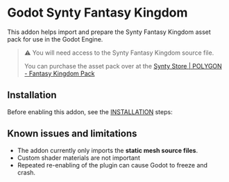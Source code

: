 # Godot Synty Fantasy Kingdom

This addon helps import and prepare the Synty Fantasy Kingdom asset pack for use in the Godot Engine.

> ⚠️ You will need access to the Synty Fantasy Kingdom source file. 
> 
> You can purchase the asset pack over at the [Synty Store | POLYGON - Fantasy Kingdom Pack](https://syntystore.com/products/polygon-fantasy-kingdom)

## Installation

Before enabling this addon, see the [INSTALLATION](addons/godot_synty_fantasy_kingdom/INSTALLATION.md) steps:

## Known issues and limitations

- The addon currently only imports the **static mesh source files**.
- Custom shader materials are not important
- Repeated re-enabling of the plugin can cause Godot to freeze and crash.
